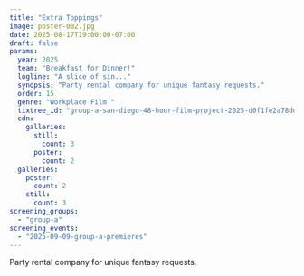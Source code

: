 ```yaml
---
title: "Extra Toppings"
image: poster-002.jpg
date: 2025-08-17T19:00:00-07:00
draft: false
params:
  year: 2025
  team: "Breakfast for Dinner!"
  logline: "A slice of sin..."
  synopsis: "Party rental company for unique fantasy requests."
  order: 15
  genre: "Workplace Film "
  tixtree_id: "group-a-san-diego-48-hour-film-project-2025-d0f1fe2a78dd"
  cdn:
    galleries:
      still:
        count: 3
      poster:
        count: 2
  galleries:
    poster:
      count: 2
    still:
      count: 3
screening_groups:
  - "group-a"
screening_events:
  - "2025-09-09-group-a-premieres"
---
```

Party rental company for unique fantasy requests.
